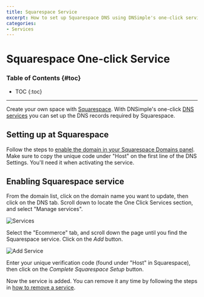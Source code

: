 ```yaml
---
title: Squarespace Service
excerpt: How to set up Squarespace DNS using DNSimple's one-click service.
categories:
- Services
---
```

# Squarespace One-click Service
### Table of Contents {#toc}
* TOC
{:toc}

---

Create your own space with [Squarespace](http://www.squarespace.com). With DNSimple's one-click [DNS services](/categories/services/) you can set up the DNS records required by Squarespace.


## Setting up at Squarespace

Follow the steps to [enable the domain in your Squarespace Domains panel](https://support.squarespace.com/hc/en-us/articles/205812378).
<info>
Make sure to copy the unique code under "Host" on the first line of the DNS Settings. You'll need it when activating the service.
</info>


## Enabling Squarespace service

From the domain list, click on the domain name you want to update, then click on the DNS tab. Scroll down to locate the One Click Services section, and select "Manage services".

![Services](/files/services-dns-page-add.png)

Select the "Ecommerce" tab, and scroll down the page until you find the Squarespace service. Click on the *Add* button.

![Add Service](/files/services-squarespace.png)

Enter your unique verification code (found under "Host" in Squarespace), then click on the *Complete Squarespace Setup* button.

Now the service is added. You can remove it any time by following the steps in [how to remove a service](/articles/services/#removing-services).
